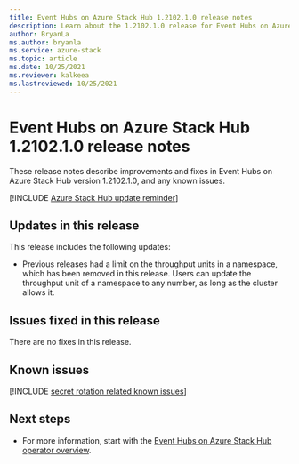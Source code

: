 ```yaml
---
title: Event Hubs on Azure Stack Hub 1.2102.1.0 release notes 
description: Learn about the 1.2102.1.0 release for Event Hubs on Azure Stack Hub, including bug fixes, features, and how to install the update.
author: BryanLa
ms.author: bryanla
ms.service: azure-stack
ms.topic: article
ms.date: 10/25/2021
ms.reviewer: kalkeea
ms.lastreviewed: 10/25/2021
---
```


# Event Hubs on Azure Stack Hub 1.2102.1.0 release notes

These release notes describe improvements and fixes in Event Hubs on Azure Stack Hub version 1.2102.1.0, and any known issues. 

[!INCLUDE [Azure Stack Hub update reminder](../includes/event-hubs-hub-update-banner.md)]

## Updates in this release

This release includes the following updates:

- Previous releases had a limit on the throughput units in a namespace, which has been removed in this release. Users can update the throughput unit of a namespace to any number, as long as the cluster allows it. 

## Issues fixed in this release

There are no fixes in this release.

## Known issues 

[!INCLUDE [secret rotation related known issues](../includes/event-hubs-secret-rotation-related-known-issues.md)]

## Next steps

- For more information, start with the [Event Hubs on Azure Stack Hub operator overview](event-hubs-rp-overview.md).
